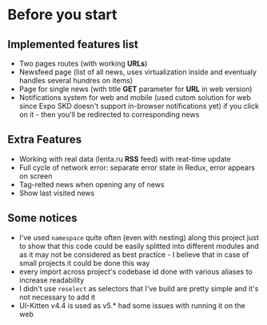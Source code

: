 # Before you start
## Implemented features list
* Two pages routes (with working **URLs**)
* Newsfeed page (list of all news, uses virtualization inside and eventualy handles several hundres on items)
* Page for single news (with title **GET** parameter for **URL** in web version)
* Notifications system for web and mobile (used cutom solution for web since Expo SKD doesn't support in-browser notifications yet) if you click on it - then you'll be redirected to corresponding news
## Extra Features
* Working with real data (lenta.ru **RSS** feed) with reat-time update
* Full cycle of network error: separate error state in Redux, error appears on screen
* Tag-relted news when opening any of news
* Show last visited news
## Some notices
* I've used `namespace` quite often (even with nesting) along this project just to show that this code could be easily splitted into different modules and as it may not be considered as best practice - I believe that in case of small projects it could be done this way
* every import across project's codebase id done with various aliases to increase readability
* I didn't use `reselect` as selectors that I've build are pretty simple and it's not necessary to add it
* UI-Kitten v4.4 is used as v5.* had some issues with running it on the web